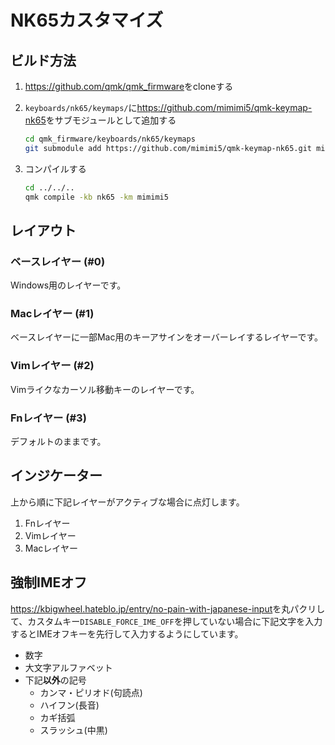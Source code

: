# NK65カスタマイズ

## ビルド方法

1. <https://github.com/qmk/qmk_firmware>をcloneする
2. `keyboards/nk65/keymaps/`に<https://github.com/mimimi5/qmk-keymap-nk65>をサブモジュールとして追加する

   ```sh
   cd qmk_firmware/keyboards/nk65/keymaps
   git submodule add https://github.com/mimimi5/qmk-keymap-nk65.git mimimi5
   ```

3. コンパイルする

   ```sh
   cd ../../..
   qmk compile -kb nk65 -km mimimi5
   ```

## レイアウト

### ベースレイヤー (#0)

Windows用のレイヤーです。

### Macレイヤー (#1)

ベースレイヤーに一部Mac用のキーアサインをオーバーレイするレイヤーです。

### Vimレイヤー (#2)

Vimライクなカーソル移動キーのレイヤーです。

### Fnレイヤー (#3)

デフォルトのままです。

## インジケーター

上から順に下記レイヤーがアクティブな場合に点灯します。

1. Fnレイヤー
2. Vimレイヤー
3. Macレイヤー

## 強制IMEオフ

<https://kbigwheel.hateblo.jp/entry/no-pain-with-japanese-input>を丸パクリして、カスタムキー`DISABLE_FORCE_IME_OFF`を押していない場合に下記文字を入力するとIMEオフキーを先行して入力するようにしています。

* 数字
* 大文字アルファベット
* 下記**以外**の記号
  * カンマ・ピリオド(句読点)
  * ハイフン(長音)
  * カギ括弧
  * スラッシュ(中黒)

